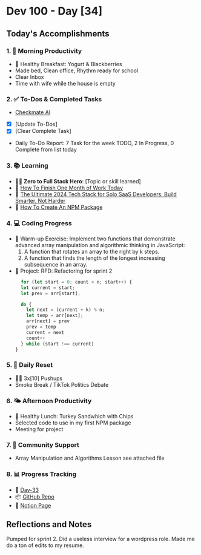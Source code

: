 # Dev 100 - Day [34]

## Today's Accomplishments

### 1. 🌅 Morning Productivity

- 🍳 Healthy Breakfast: Yogurt & Blackberries
- Made bed, Clean office, Rhythm ready for school
- Clear Inbox
- Time with wife while the house is empty

### 2. ✅ To-Dos & Completed Tasks

- [Checkmate AI](https://checkmate-ai.vercel.app/)
- [X] [Update To-Dos]
- [X] [Clear Complete Task]
- Daily To-Do Report: 7 Task for the week TODO, 2 In Progress, 0 Complete from list today

### 3. 📚 Learning

- 🦸‍♂️ **Zero to Full Stack Hero**: [Topic or skill learned]
- 🔗 [How To Finish One Month of Work Today](https://www.youtube.com/watch?v=Q7Phkq0BUXM)
- 🔗 [The Ultimate 2024 Tech Stack for Solo SaaS Developers: Build Smarter, Not Harder](https://medium.com/@ixartz/the-ultimate-2024-tech-stack-for-solo-saas-developers-build-smarter-not-harder-011d08292bd1)
- 🔗 [How To Create An NPM Package](https://www.totaltypescript.com/how-to-create-an-npm-package#61-install-tsup)

### 4. 💻 Coding Progress

- 🧠 Warm-up Exercise: Implement two functions that demonstrate advanced array manipulation and algorithmic thinking in JavaScript:
  1. A function that rotates an array to the right by k steps.
  2. A function that finds the length of the longest increasing subsequence in an array.
- 🦺 Project: RFD: Refactoring for sprint 2
  ```javascript
    for (let start = 0; count < n; start++) {
    let current = start;
    let prev = arr[start];

    do {
      let next = (current + k) % n;
      let temp = arr[next];
      arr[next] = prev
      prev = temp
      current = next
      count++
    } while (start !== current)
  }
  ```

### 5. 🔄 Daily Reset

- 🏋️‍♂️ 3x[10] Pushups
- Smoke Break / TikTok Politics Debate

### 6. 🌤️ Afternoon Productivity

- 🍱 Healthy Lunch: Turkey Sandwhich with Chips
- Selected code to use in my first NPM package
- Meeting for project

### 7. 🤝 Community Support

- Array Manipulation and Algorithms Lesson see attached file

### 8. 📊 Progress Tracking

- 🏫 [Day-33](https://www.skool.com/universityofcode/dev-100-day-33)
- 📦 [GitHub Repo](https://github.com/Digitl-Alchemyst/dev100/blob/main/Day-33/day33.md)
- 📄 [Notion Page](https://liberating-galley-48d.notion.site/Dev100-Coding-Lifestyle-Challenge-a85ec9fba3ce41f3b29d581a1a85d92b?pvs=4)

## Reflections and Notes

Pumped for sprint 2.
Did a useless interview for a wordpress role. Made me do a ton of edits to my resume. 
